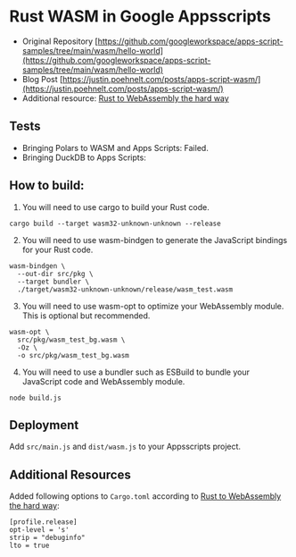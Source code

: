 # Rust WASM in Google Appsscripts

- Original Repository [https://github.com/googleworkspace/apps-script-samples/tree/main/wasm/hello-world](https://github.com/googleworkspace/apps-script-samples/tree/main/wasm/hello-world)
- Blog Post [https://justin.poehnelt.com/posts/apps-script-wasm/](https://justin.poehnelt.com/posts/apps-script-wasm/)
- Additional resource: [Rust to WebAssembly the hard way](https://surma.dev/things/rust-to-webassembly/)

## Tests

- Bringing Polars to WASM and Apps Scripts: Failed.
- Bringing DuckDB to Apps Scripts: 


## How to build:


1. You will need to use cargo to build your Rust code.
```
cargo build --target wasm32-unknown-unknown --release
```

2. You will need to use wasm-bindgen to generate the JavaScript bindings for your Rust code.
```
wasm-bindgen \
  --out-dir src/pkg \
  --target bundler \
  ./target/wasm32-unknown-unknown/release/wasm_test.wasm
```

3. You will need to use wasm-opt to optimize your WebAssembly module. This is optional but recommended.
```
wasm-opt \
  src/pkg/wasm_test_bg.wasm \
  -Oz \
  -o src/pkg/wasm_test_bg.wasm
```

4. You will need to use a bundler such as ESBuild to bundle your JavaScript code and WebAssembly module.
```
node build.js
```

## Deployment

Add `src/main.js` and `dist/wasm.js` to your Appsscripts project.


## Additional Resources

Added following options to `Cargo.toml` according to [Rust to WebAssembly the hard way](https://surma.dev/things/rust-to-webassembly/):
```
[profile.release]
opt-level = 's'
strip = "debuginfo"
lto = true
```
